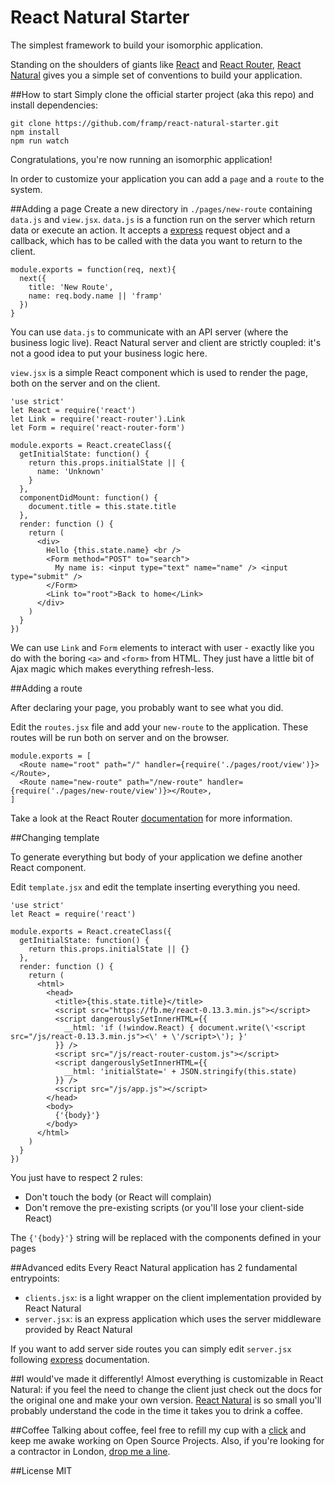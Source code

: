 React Natural Starter
========

The simplest framework to build your isomorphic application.

Standing on the shoulders of giants like [React](http://facebook.github.io/react/) and [React Router](https://github.com/rackt/react-router), [React Natural](https://github.com/framp/react-natural) gives you a simple set of conventions to build your application.

##How to start
Simply clone the official starter project (aka this repo) and install dependencies:

    git clone https://github.com/framp/react-natural-starter.git
    npm install
    npm run watch

Congratulations, you're now running an isomorphic application!

In order to customize your application you can add a `page` and a `route` to the system.

##Adding a page
Create a new directory in `./pages/new-route` containing `data.js` and `view.jsx`.
`data.js` is a function run on the server which return data or execute an action.
It accepts a [express](https://github.com/strongloop/express) request object and a callback, which has to be called with the data you want to return to the client.

    module.exports = function(req, next){
      next({
        title: 'New Route',
        name: req.body.name || 'framp'
      })
    } 

You can use `data.js` to communicate with an API server (where the business logic live).
React Natural server and client are strictly coupled: it's not a good idea to put your business logic here.

`view.jsx` is a simple React component which is used to render the page, both on the server and on the client.

    'use strict'
    let React = require('react')
    let Link = require('react-router').Link
    let Form = require('react-router-form')

    module.exports = React.createClass({
      getInitialState: function() {
        return this.props.initialState || { 
          name: 'Unknown'
        }
      },
      componentDidMount: function() {
        document.title = this.state.title
      },
      render: function () {
        return (
          <div>
            Hello {this.state.name} <br />
            <Form method="POST" to="search">
              My name is: <input type="text" name="name" /> <input type="submit" />
            </Form>
            <Link to="root">Back to home</Link>
          </div>
        )
      }
    })

We can use `Link` and `Form` elements to interact with user - exactly like you do with the boring `<a>` and `<form>` from HTML.
They just have a little bit of Ajax magic which makes everything refresh-less.

##Adding a route

After declaring your page, you probably want to see what you did.

Edit the `routes.jsx` file and add your `new-route` to the application.
These routes will be run both on server and on the browser.

    module.exports = [
      <Route name="root" path="/" handler={require('./pages/root/view')}></Route>,
      <Route name="new-route" path="/new-route" handler={require('./pages/new-route/view')}></Route>,
    ]
    
Take a look at the React Router [documentation](http://rackt.github.io/react-router/) for more information.

##Changing <head> template

To generate everything but body of your application we define another React component.

Edit `template.jsx` and edit the template inserting everything you need.

    'use strict'
    let React = require('react')

    module.exports = React.createClass({
      getInitialState: function() {
        return this.props.initialState || {}
      },
      render: function () {
        return (
          <html>
            <head>
              <title>{this.state.title}</title>
              <script src="https://fb.me/react-0.13.3.min.js"></script>
              <script dangerouslySetInnerHTML={{
                __html: 'if (!window.React) { document.write(\'<script src="/js/react-0.13.3.min.js"><\' + \'/script>\'); }'
              }} />
              <script src="/js/react-router-custom.js"></script>
              <script dangerouslySetInnerHTML={{
                __html: 'initialState=' + JSON.stringify(this.state)
              }} />
              <script src="/js/app.js"></script>
            </head>
            <body>
              {'{body}'}
            </body>
          </html>
        )
      }
    })

You just have to respect 2 rules:

  - Don't touch the body (or React will complain)
  - Don't remove the pre-existing scripts (or you'll lose your client-side React)
  
The `{'{body}'}` string will be replaced with the components defined in your pages

##Advanced edits
Every React Natural application has 2 fundamental entrypoints:

 - `clients.jsx`: is a light wrapper on the client implementation provided by React Natural
 - `server.jsx`: is an express application which uses the server middleware provided by React Natural

If you want to add server side routes you can simply edit `server.jsx` following [express](https://github.com/strongloop/express) documentation.

##I would've made it differently!
Almost everything is customizable in React Natural: if you feel the need to change the client just check out the docs for the original one and make your own version.
[React Natural](http://github.com/framp/react-natural/) is so small you'll probably understand the code in the time it takes you to drink a coffee.

##Coffee
Talking about coffee, feel free to refill my cup with a [click](https://www.paypal.com/cgi-bin/webscr?cmd=_s-xclick&hosted_button_id=BDPUGENG892JA) and keep me awake working on Open Source Projects.
Also, if you're looking for a contractor in London, [drop me a line](mailto:hi@framp.me).

##License
MIT
